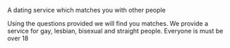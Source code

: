 A dating service which matches you with other people

Using the questions provided we will find you matches.
We provide a service for gay, lesbian, bisexual and straight people.
Everyone is must be over 18
